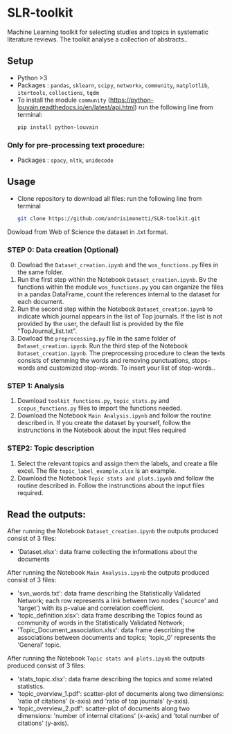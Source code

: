 # SLR-toolkit
Machine Learning toolkit for selecting studies and topics in systematic literature reviews.
The toolkit analyse a collection of abstracts..


## Setup
- Python >3
- Packages : `pandas`, `sklearn`, `scipy`, `networkx`, `community`, `matplotlib`, `itertools`, `collections`, `tqdm`
- To install the module `community` (https://python-louvain.readthedocs.io/en/latest/api.html) run the following line from terminal:
    ```bash
    pip install python-louvain 
### Only for pre-processing text procedure:
 - Packages : `spacy`, `nltk`, `unidecode`


## Usage
- Clone repository to download all files:
  run the following line from terminal
   ```bash
   git clone https://github.com/andrisimonetti/SLR-toolkit.git


Dowload from Web of Science the dataset in .txt format.
### STEP 0: Data creation (Optional)
0. Dowload the `Dataset_creation.ipynb` and the `wos_functions.py` files in the same folder.
1. Run the first step within the Notebook `Dataset_creation.ipynb`. Bv the functions within the module `wos_functions.py` you can organize the files in a pandas DataFrame, count the references internal to the dataset for each document.
2. Run the second step within the Notebook `Dataset_creation.ipynb` to indicate which journal appears in the list of Top journals. If the list is not provided by the user, the default list is provided by the file "TopJournal_list.txt".
3. Dowload the `preprocessing.py` file in the same folder of `Dataset_creation.ipynb`. Run the third step of the Notebook `Dataset_creation.ipynb`. The preprocessing procedure to clean the texts consists of stemming the words and removing punctuations, stops-words and customized stop-words. To insert your list of stop-words..

### STEP 1: Analysis
1. Download `toolkit_functions.py`, `topic_stats.py` and `scopus_functions.py` files to import the functions needed.
2. Download the Notebook `Main Analysis.ipynb` and follow the routine described in. If you create the dataset by yourself, follow the instrunctions in the Notebook about the input files required

   
### STEP2: Topic description
1. Select the relevant topics and assign them the labels, and create a file excel. The file  `topic_label_example.xlsx` is an example.
2. Download the Notebook `Topic stats and plots.ipynb` and follow the routine described in. Follow the instrunctions about the input files required.


## Read the outputs:
After running the Notebook `Dataset_creation.ipynb` the outputs produced consist of 3 files: 
   - 'Dataset.xlsx': data frame collecting the informations about the documents


After running the Notebook `Main Analysis.ipynb` the outputs produced consist of 3 files: 
   - 'svn_words.txt': data frame describing the Statistically Validated Network; each row represents a link between two nodes ('source' and 'target') with its p-value and correlation coefficient.
   - 'topic_definition.xlsx': data frame describing the Topics found as community of words in the Statistically Validated Network;
   - 'Topic_Document_association.xlsx': data frame describing the associations between documents and topics; 'topic_0' represents the 'General'
 topic.


After running the Notebook `Topic stats and plots.ipynb` the outputs produced consist of 3 files:
   - 'stats_topic.xlsx': data frame describing the topics and some related statistics.
   - 'topic_overview_1.pdf': scatter-plot of documents along two dimensions: 'ratio of citations' (x-axis) and 'ratio of top journals' (y-axis).
   - 'topic_overview_2.pdf': scatter-plot of documents along two dimensions: 'number of internal citations' (x-axis) and 'total number of citations' (y-axis).
